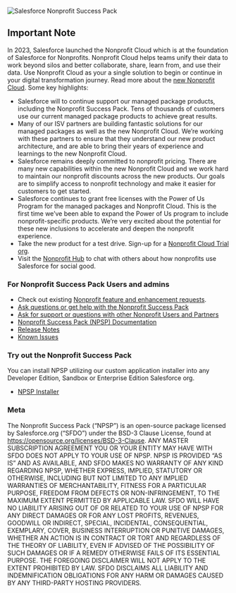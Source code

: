 ![Salesforce Nonprofit Success Pack](https://cloud.githubusercontent.com/assets/450473/18836784/15e1774a-83c7-11e6-8434-0521d4fbebc0.png "Salesforce Nonprofit Success Pack")

## Important Note

In 2023, Salesforce launched the Nonprofit Cloud which is at the foundation of Salesforce for Nonprofits. Nonprofit Cloud helps teams unify their data to work beyond silos and better collaborate, share, learn from, and use their data. Use Nonprofit Cloud as your a single solution to begin or continue in your digital transformation journey.  Read more about the [new Nonprofit Cloud](https://www.salesforce.com/blog/new-nonprofit-cloud/). Some key highlights:

* Salesforce will to continue support our managed package products, including the Nonprofit Success Pack. Tens of thousands of customers use our current managed package products to achieve great results. 
* Many of our ISV partners are building fantastic solutions for our managed packages as well as the new Nonprofit Cloud. We’re working with these partners to ensure that they understand our new product architecture, and are able to bring their years of experience and learnings to the new Nonprofit Cloud.
* Salesforce remains deeply committed to nonprofit pricing. There are many new capabilities within the new Nonprofit Cloud and we work hard to maintain our nonprofit discounts across the new products. Our goals are to simplify access to nonprofit technology and make it easier for customers to get started.
* Salesforce continues to grant free licenses with the Power of Us Program for the managed packages and Nonprofit Cloud. This is the first time we’ve been able to expand the Power of Us program to include nonprofit-specific products. We’re very excited about the potential for these new inclusions to accelerate and deepen the nonprofit experience.
* Take the new product for a test drive. Sign-up for a [Nonprofit Cloud Trial org](https://help.salesforce.com/s/articleView?id=sfdo.NPC_Create_Nonprofit_Cloud_Trial_Org.htm&type=5).
* Visit the [Nonprofit Hub](https://trailhead.salesforce.com/trailblazer-community/groups/0F9300000001ocxCAA?tab=discussion&sort=LAST_MODIFIED_DATE_DESC) to chat with others about how nonprofits use Salesforce for social good.


### For Nonprofit Success Pack Users and admins

* Check out existing [Nonprofit feature and enhancement requests](https://ideas.salesforce.com/s/search#t=All&sort=relevancy&f:@sfcategoryfull=[Nonprofit%7CNonprofit%20Cloud,Nonprofit%7CNonprofit%20Success%20Pack%20(NPSP)%20-%20Managed%20Package]).
* [Ask questions or get help with the Nonprofit Success Pack](https://trailhead.salesforce.com/trailblazer-community/groups/0F94S000000kHitSAE)
* [Ask for support or questions with other Nonprofit Users and Partners](https://trailhead.salesforce.com/trailblazer-community/groups/0F9300000001ocxCAA)
* [Nonprofit Success Pack (NPSP) Documentation](https://help.salesforce.com/s/articleView?id=sfdo.Nonprofit_Success_Pack.htm)
* [Release Notes](https://sfdc.co/bnL4Cb)
* [Known Issues](https://issues.salesforce.com/#f[sfcategoryfull]=Nonprofit%7CNonprofit%20Success%20Pack%20(NPSP)%20-%20Managed%20Package)

###  Try out the Nonprofit Success Pack

You can install NPSP utilizing our custom application installer into any Developer Edition, Sandbox or Enterprise Edition Salesforce org.

* [NPSP Installer](https://install.salesforce.org/products/npsp)

### Meta

The Nonprofit Success Pack (“NPSP”) is an open-source package licensed by Salesforce.org (“SFDO”) under the BSD-3 Clause License, found at https://opensource.org/licenses/BSD-3-Clause. ANY MASTER SUBSCRIPTION AGREEMENT YOU OR YOUR ENTITY MAY HAVE WITH SFDO DOES NOT APPLY TO YOUR USE OF NPSP. NPSP IS PROVIDED “AS IS” AND AS AVAILABLE, AND SFDO MAKES NO WARRANTY OF ANY KIND REGARDING NPSP, WHETHER EXPRESS, IMPLIED, STATUTORY OR OTHERWISE, INCLUDING BUT NOT LIMITED TO ANY IMPLIED WARRANTIES OF MERCHANTABILITY, FITNESS FOR A PARTICULAR PURPOSE, FREEDOM FROM DEFECTS OR NON-INFRINGEMENT, TO THE MAXIMUM EXTENT PERMITTED BY APPLICABLE LAW. SFDO WILL HAVE NO LIABILITY ARISING OUT OF OR RELATED TO YOUR USE OF NPSP FOR ANY DIRECT DAMAGES OR FOR ANY LOST PROFITS, REVENUES, GOODWILL OR INDIRECT, SPECIAL, INCIDENTAL, CONSEQUENTIAL, EXEMPLARY, COVER, BUSINESS INTERRUPTION OR PUNITIVE DAMAGES, WHETHER AN ACTION IS IN CONTRACT OR TORT AND REGARDLESS OF THE THEORY OF LIABILITY, EVEN IF ADVISED OF THE POSSIBILITY OF SUCH DAMAGES OR IF A REMEDY OTHERWISE FAILS OF ITS ESSENTIAL PURPOSE. THE FOREGOING DISCLAIMER WILL NOT APPLY TO THE EXTENT PROHIBITED BY LAW. SFDO DISCLAIMS ALL LIABILITY AND INDEMNIFICATION OBLIGATIONS FOR ANY HARM OR DAMAGES CAUSED BY ANY THIRD-PARTY HOSTING PROVIDERS.
